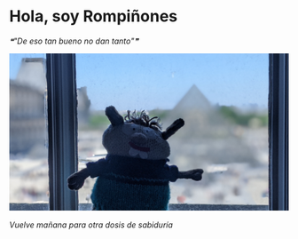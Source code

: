 # Hola, soy Rompiñones

<!--STARTS_HERE_QUOTE_README-->
<i>❝"De eso tan bueno no dan tanto"❞</i>
<!--ENDS_HERE_QUOTE_README-->

<!--START_SECTION:update_image-->
![alt text](https://raw.githubusercontent.com/focaalvarez/rompinones/main/.github/images/00100lrPORTRAIT_00100_BURST20220430130121293_COVER.jpg?raw=true)
<!--END_SECTION:update_image-->

*Vuelve mañana para otra dosis de sabiduría*
